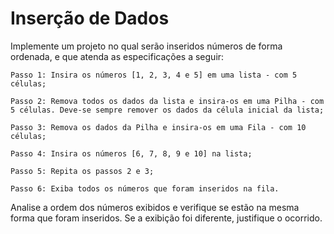 # Inserção de Dados
Implemente um projeto no qual serão inseridos números de forma ordenada, e que atenda as especificações a seguir: 
 
    Passo 1: Insira os números [1, 2, 3, 4 e 5] em uma lista - com 5 células;

    Passo 2: Remova todos os dados da lista e insira-os em uma Pilha - com 5 células. Deve-se sempre remover os dados da célula inicial da lista; 

    Passo 3: Remova os dados da Pilha e insira-os em uma Fila - com 10 células;

    Passo 4: Insira os números [6, 7, 8, 9 e 10] na lista; 

    Passo 5: Repita os passos 2 e 3; 

    Passo 6: Exiba todos os números que foram inseridos na fila. 
 
Analise a ordem dos números exibidos e verifique se estão na mesma forma que foram inseridos. Se a exibição foi diferente, justifique o ocorrido. 
 
